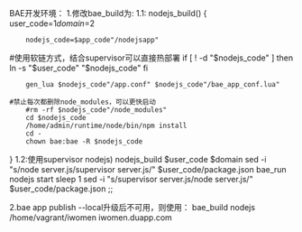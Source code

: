 BAE开发环境：
1.修改bae_build为:
1.1:
nodejs_build()
{
        user_code=$1
        domain=$2

        nodejs_code=$app_code"/nodejsapp"
#使用软链方式，结合supervisor可以直接热部署
        if [ ! -d "$nodejs_code" ]
        then
                ln -s "$user_code" "$nodejs_code"
        fi

        gen_lua $nodejs_code"/app.conf" $nodejs_code"/bae_app_conf.lua"

	#禁止每次都删除node_modules，可以更快启动
        #rm -rf $nodejs_code"/node_modules"
        cd $nodejs_code
        /home/admin/runtime/node/bin/npm install
        cd -
        chown bae:bae -R $nodejs_code
}
1.2:使用supervisor
        nodejs)
                nodejs_build $user_code $domain
                sed -i "s/node server.js/supervisor server.js/" $user_code/package.json
                bae_run nodejs start
                sleep 1
                sed -i "s/supervisor server.js/node server.js/" $user_code/package.json
                ;;

2.bae app publish --local升级后不可用，则使用：
bae_build nodejs /home/vagrant/iwomen iwomen.duapp.com

